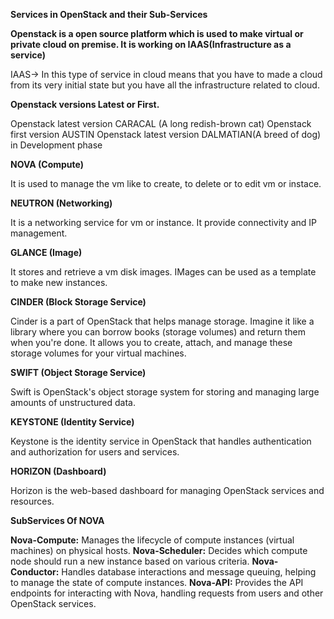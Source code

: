 **Services in OpenStack and their Sub-Services**

**Openstack is a open source platform which is used to make virtual or private cloud on premise. It is working on IAAS(Infrastructure as a service)**

IAAS-> In this type of service in cloud means that you have to made a cloud from its very initial state but you have all the infrastructure related to cloud.

**Openstack versions Latest or First.**

Openstack latest version CARACAL (A long redish-brown cat)
Openstack first version AUSTIN
Openstack latest version DALMATIAN(A breed of dog) in Development phase


**NOVA (Compute)**

It is used to manage the vm like to create, to delete or to edit vm or instace.

**NEUTRON (Networking)**

It is a networking service for vm or instance. It provide connectivity and IP management.

**GLANCE (Image)**

It stores and retrieve a vm disk images. IMages can be used as a template to make new instances.

**CINDER (Block Storage Service)**

Cinder is a part of OpenStack that helps manage storage. Imagine it like a library where you can borrow books (storage volumes) and return them when you're done. It allows you to create, attach, and manage these storage volumes for your virtual machines.

**SWIFT (Object Storage Service)**

Swift is OpenStack's object storage system for storing and managing large amounts of unstructured data.

**KEYSTONE (Identity Service)**

Keystone is the identity service in OpenStack that handles authentication and authorization for users and services.

**HORIZON (Dashboard)**

Horizon is the web-based dashboard for managing OpenStack services and resources.


**SubServices Of NOVA**

**Nova-Compute:** Manages the lifecycle of compute instances (virtual machines) on physical hosts.
**Nova-Scheduler:** Decides which compute node should run a new instance based on various criteria.
**Nova-Conductor:** Handles database interactions and message queuing, helping to manage the state of compute instances.
**Nova-API:** Provides the API endpoints for interacting with Nova, handling requests from users and other OpenStack services.
